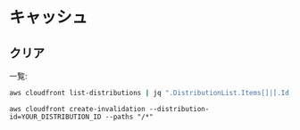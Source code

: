 # キャッシュ

## クリア

一覧:

~~~bash
aws cloudfront list-distributions | jq ".DistributionList.Items[]|[.Id, .Aliases.Items[0]]" | jq --slurp
~~~

~~~
aws cloudfront create-invalidation --distribution-id=YOUR_DISTRIBUTION_ID --paths "/*"
~~~
